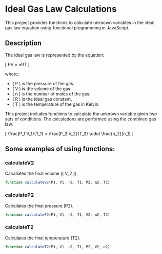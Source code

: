 # Ideal Gas Law Calculations

This project provides functions to calculate unknown variables in the ideal gas law equation using functional programming in JavaScript.

## Description

The ideal gas law is represented by the equation:

\[ PV = nRT \]

where:
- \( P \) is the pressure of the gas.
- \( V \) is the volume of the gas.
- \( n \) is the number of moles of the gas.
- \( R \) is the ideal gas constant.
- \( T \) is the temperature of the gas in Kelvin.

This project includes functions to calculate the unknown variable given two sets of conditions. The calculations are performed using the combined gas law:

\[ \frac{P_1 V_1}{T_1} = \frac{P_2 V_2}{T_2} \cdot \frac{n_2}{n_1} \]

## Some examples of using functions:

### calculateV2

Calculates the final volume (\( V_2 \)).

```javascript
function calculateV2(P1, V1, n1, T1, P2, n2, T2)
```

### calculateP2

Calculates the final pressure (P2).
```javascript
function calculateP2(P1, V1, n1, T1, V2, n2, T2)
```

### calculateT2

Calculates the final temperature (T2).
```javascript
function calculateT2(P1, V1, n1, T1, P2, V2, n2)
```

